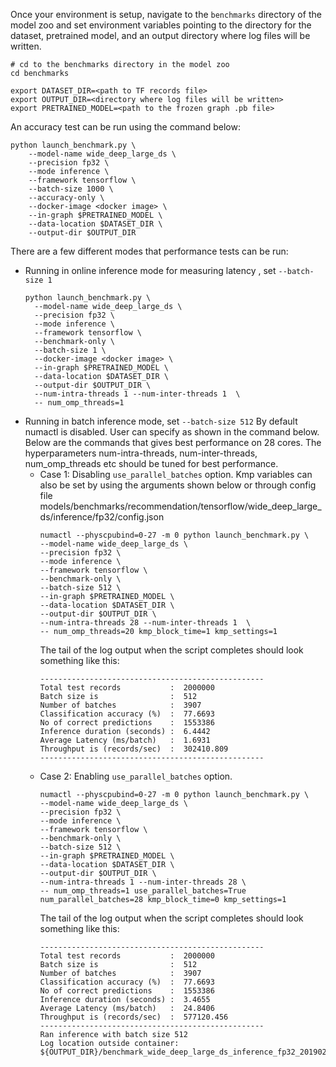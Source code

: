 <!-- 50. Launch benchmark instructions -->
Once your environment is setup, navigate to the `benchmarks` directory of
the model zoo and set environment variables pointing to the directory for the
dataset, pretrained model, and an output directory where log
files will be written.

```
# cd to the benchmarks directory in the model zoo
cd benchmarks

export DATASET_DIR=<path to TF records file>
export OUTPUT_DIR=<directory where log files will be written>
export PRETRAINED_MODEL=<path to the frozen graph .pb file>
```

An accuracy test can be run using the command below:
```
python launch_benchmark.py \
    --model-name wide_deep_large_ds \
    --precision fp32 \
    --mode inference \
    --framework tensorflow \
    --batch-size 1000 \
    --accuracy-only \
    --docker-image <docker image> \
    --in-graph $PRETRAINED_MODEL \
    --data-location $DATASET_DIR \
    --output-dir $OUTPUT_DIR
```

There are a few different modes that performance tests can be run:
* Running in online inference mode for measuring latency , set `--batch-size 1`
  ```
  python launch_benchmark.py \
    --model-name wide_deep_large_ds \
    --precision fp32 \
    --mode inference \
    --framework tensorflow \
    --benchmark-only \
    --batch-size 1 \
    --docker-image <docker image> \
    --in-graph $PRETRAINED_MODEL \
    --data-location $DATASET_DIR \
    --output-dir $OUTPUT_DIR \
    --num-intra-threads 1 --num-inter-threads 1  \
    -- num_omp_threads=1
  ```
* Running in batch inference mode, set `--batch-size 512`
  By default numactl is disabled. User can specify as shown in the command below.
  Below are the commands that gives best performance on 28 cores. The
  hyperparameters  num-intra-threads, num-inter-threads, num_omp_threads etc
  should be tuned for best performance.
  * Case 1: Disabling `use_parallel_batches` option. Kmp variables can also
    be set by using the arguments shown below or through config file
    models/benchmarks/recommendation/tensorflow/wide_deep_large_ds/inference/fp32/config.json
    ```
    numactl --physcpubind=0-27 -m 0 python launch_benchmark.py \
    --model-name wide_deep_large_ds \
    --precision fp32 \
    --mode inference \
    --framework tensorflow \
    --benchmark-only \
    --batch-size 512 \
    --in-graph $PRETRAINED_MODEL \
    --data-location $DATASET_DIR \
    --output-dir $OUTPUT_DIR \
    --num-intra-threads 28 --num-inter-threads 1  \
    -- num_omp_threads=20 kmp_block_time=1 kmp_settings=1
    ```
    The tail of the log output when the script completes should look something like this:
    ```
    --------------------------------------------------
    Total test records           :  2000000
    Batch size is                :  512
    Number of batches            :  3907
    Classification accuracy (%)  :  77.6693
    No of correct predictions    :  1553386
    Inference duration (seconds) :  6.4442
    Average Latency (ms/batch)   :  1.6931
    Throughput is (records/sec)  :  302410.809
    --------------------------------------------------
    ```
  * Case 2: Enabling `use_parallel_batches` option.
    ```
    numactl --physcpubind=0-27 -m 0 python launch_benchmark.py \
    --model-name wide_deep_large_ds \
    --precision fp32 \
    --mode inference \
    --framework tensorflow \
    --benchmark-only \
    --batch-size 512 \
    --in-graph $PRETRAINED_MODEL \
    --data-location $DATASET_DIR \
    --output-dir $OUTPUT_DIR \
    --num-intra-threads 1 --num-inter-threads 28 \
    -- num_omp_threads=1 use_parallel_batches=True num_parallel_batches=28 kmp_block_time=0 kmp_settings=1
    ```
    The tail of the log output when the script completes should look something like this:
    ```
    --------------------------------------------------
    Total test records           :  2000000
    Batch size is                :  512
    Number of batches            :  3907
    Classification accuracy (%)  :  77.6693
    No of correct predictions    :  1553386
    Inference duration (seconds) :  3.4655
    Average Latency (ms/batch)   :  24.8406
    Throughput is (records/sec)  :  577120.456
    --------------------------------------------------
    Ran inference with batch size 512
    Log location outside container: ${OUTPUT_DIR}/benchmark_wide_deep_large_ds_inference_fp32_20190225_062206.log
    ```
